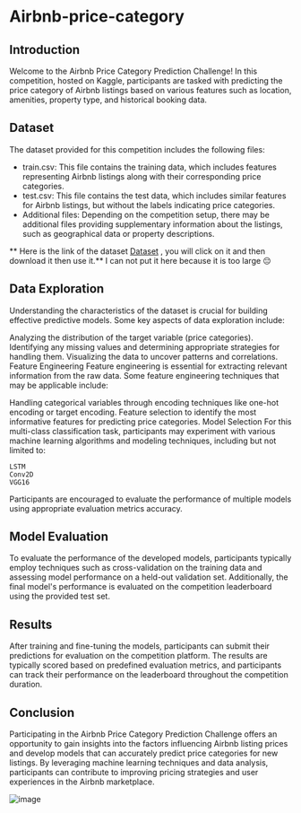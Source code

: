 # Airbnb-price-category

## Introduction
Welcome to the Airbnb Price Category Prediction Challenge! In this competition, hosted on Kaggle, participants are tasked with predicting the price category of Airbnb listings based on various features such as location, amenities, property type, and historical booking data.

## Dataset
The dataset provided for this competition includes the following files:

* train.csv: This file contains the training data, which includes features representing Airbnb listings along with their corresponding price categories.
* test.csv: This file contains the test data, which includes similar features for Airbnb listings, but without the labels indicating price categories.
* Additional files: Depending on the competition setup, there may be additional files providing supplementary information about the listings, such as geographical data or property descriptions.

** Here is the link of the dataset [Dataset](https://www.kaggle.com/competitions/cisc-873-dm-f22-a4/data) , you will click on it and then download it then use it.**
I can not put it here because it is too large 😔 

## Data Exploration
Understanding the characteristics of the dataset is crucial for building effective predictive models. Some key aspects of data exploration include:

Analyzing the distribution of the target variable (price categories).
Identifying any missing values  and determining appropriate strategies for handling them.
Visualizing the data to uncover patterns and correlations.
Feature Engineering
Feature engineering is essential for extracting relevant information from the raw data. Some feature engineering techniques that may be applicable include:


Handling categorical variables through encoding techniques like one-hot encoding or target encoding.
Feature selection to identify the most informative features for predicting price categories.
Model Selection
For this multi-class classification task, participants may experiment with various machine learning algorithms and modeling techniques, including but not limited to:
```
LSTM
Conv2D
VGG16

```
Participants are encouraged to evaluate the performance of multiple models using appropriate evaluation metrics accuracy.

## Model Evaluation
To evaluate the performance of the developed models, participants typically employ techniques such as cross-validation on the training data and assessing model performance on a held-out validation set. Additionally, the final model's performance is evaluated on the competition leaderboard using the provided test set.

## Results
After training and fine-tuning the models, participants can submit their predictions for evaluation on the competition platform. The results are typically scored based on predefined evaluation metrics, and participants can track their performance on the leaderboard throughout the competition duration.

## Conclusion
Participating in the Airbnb Price Category Prediction Challenge offers an opportunity to gain insights into the factors influencing Airbnb listing prices and develop models that can accurately predict price categories for new listings. By leveraging machine learning techniques and data analysis, participants can contribute to improving pricing strategies and user experiences in the Airbnb marketplace.

![image](https://github.com/AyaAHabiba/Airbnb-price-category/assets/100422522/cd98e87c-c417-4890-9f88-e1a64be61811)
